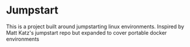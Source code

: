# Jumpstart

This is a project built around jumpstarting linux environments.
Inspired by Matt Katz's jumpstart repo but expanded to cover portable docker environments
